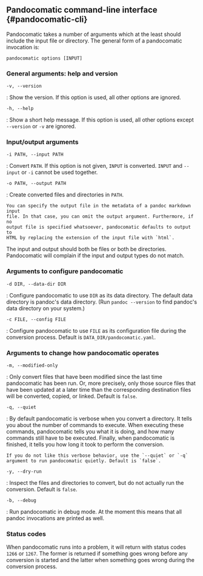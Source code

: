 ## Pandocomatic command-line interface {#pandocomatic-cli}

Pandocomatic takes a number of arguments which at the least should include the
input file or directory. The general form of a pandocomatic invocation is:

```{.bash}
pandocomatic options [INPUT]
```

### General arguments: help and version

`-v, --version`

:   Show the version. If this option is used, all other options are ignored.

`-h, --help`

:   Show a short help message. If this option is used, all other options
    except `--version` or `-v` are ignored.

### Input/output arguments

`-i PATH, --input PATH`

:   Convert `PATH`. If this option is not given, `INPUT` is converted. `INPUT`
    and `--input` or `-i` cannot be used together.

`-o PATH, --output PATH`

:   Create converted files and directories in `PATH`.
  
    You can specify the output file in the metadata of a pandoc markdown input
    file. In that case, you can omit the output argument. Furthermore, if no
    output file is specified whatsoever, pandocomatic defaults to output to
    HTML by replacing the extension of the input file with `html`.

The input and output should both be files or both be directories. Pandocomatic
will complain if the input and output types do not match.

### Arguments to configure pandocomatic

`-d DIR, --data-dir DIR`

:   Configure pandocomatic to use `DIR` as its data directory. The default
    data directory is pandoc's data directory. (Run `pandoc --version` to find
    pandoc's data directory on your system.)

`-c FILE, --config FILE`

:   Configure pandocomatic to use `FILE` as its configuration file 
    during the conversion process. Default is `DATA_DIR/pandocomatic.yaml`.

### Arguments to change how pandocomatic operates

`-m, --modified-only`

:   Only convert files that have been modified since the last time
    pandocomatic has been run. Or, more precisely, only those source files
    that have been updated at a later time than the corresponding destination
    files will be converted, copied, or linked.  Default is `false`.

`-q, --quiet`

:   By default pandocomatic is verbose when you convert a directory. It
    tells you about the number of commands to execute. When executing these
    commands, pandocomatic tells you what it is doing, and how many commands
    still have to be executed. Finally, when pandocomatic is finished, it
    tells you how long it took to perform the conversion.
  
    If you do not like this verbose behavior, use the `--quiet` or `-q`
    argument to run pandocomatic quietly. Default is `false`.

`-y, --dry-run`

:   Inspect the files and directories to convert, but do not actually run the
    conversion. Default is `false`.

`-b, --debug`

:   Run pandocomatic in debug mode. At the moment this means that all pandoc
    invocations are printed as well.

### Status codes

When pandocomatic runs into a problem, it will return with status codes `1266`
or `1267`. The former is returned if something goes wrong before any conversion
is started and the latter when something goes wrong during the conversion
process.
